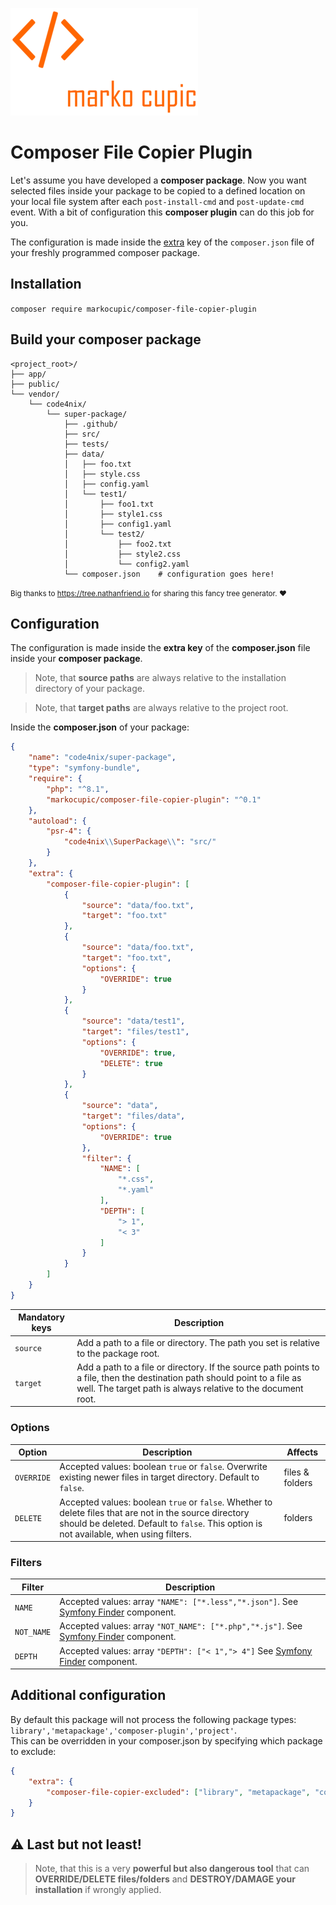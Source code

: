![Logo](https://github.com/markocupic/markocupic/blob/main/logo.png)

# Composer File Copier Plugin

Let's assume you have developed a **composer package**. Now you want selected files inside your package to be copied to a defined location on your local file system after each `post-install-cmd` and `post-update-cmd` event. With a bit of configuration this **composer plugin** can do this job for you.

The configuration is made inside the [extra](https://getcomposer.org/doc/04-schema.md#extra) key of the `composer.json` file of your freshly programmed composer package.

## Installation

`composer require markocupic/composer-file-copier-plugin`

## Build your composer package

```
<project_root>/
├── app/
├── public/
└── vendor/
    └── code4nix/
        └── super-package/
            ├── .github/
            ├── src/
            ├── tests/
            ├── data/
            │   ├── foo.txt
            │   ├── style.css
            │   ├── config.yaml
            │   └── test1/
            │       ├── foo1.txt
            │       ├── style1.css
            │       ├── config1.yaml
            │       └── test2/
            │           ├── foo2.txt
            │           ├── style2.css
            │           └── config2.yaml
            └── composer.json    # configuration goes here!

```
<small>Big thanks to https://tree.nathanfriend.io for sharing this fancy tree generator. :heart:</small>
<!--
Edit the tree with this link:
https://tree.nathanfriend.io/?s=(%27optiHs!(%27fancy!true~fullPath!false~trailingSlash!true~rootDot!false)~F(%27F%27%3Cproject_root%3E3app3public3vendor3*code4nix36super-package5.github5src5Es5data5*fooA*8B*790*E156foo1A681B671966G06E25Gfoo2AG82BG729G0composer.jsH66%23%207uratiH%20goes%20here%27%3AC*%27)~versiH!%271%27)*%20%200C663%2FC*5%2F0G*7cHfig8style9.yamlA.txt0B.css0C%5CnEtestFsource!G6*Hon%01HGFECBA9876530*
-->

## Configuration

The configuration is made inside the **extra key** of the **composer.json** file inside your **composer package**.

> Note, that **source paths** are always relative to the installation directory of your package.

> Note, that **target paths** are always relative to the project root.

Inside the **composer.json** of your package:

```json
{
    "name": "code4nix/super-package",
    "type": "symfony-bundle",
    "require": {
        "php": "^8.1",
        "markocupic/composer-file-copier-plugin": "^0.1"
    },
    "autoload": {
        "psr-4": {
            "code4nix\\SuperPackage\\": "src/"
        }
    },
    "extra": {
        "composer-file-copier-plugin": [
            {
                "source": "data/foo.txt",
                "target": "foo.txt"
            },
            {
                "source": "data/foo.txt",
                "target": "foo.txt",
                "options": {
                    "OVERRIDE": true
                }
            },
            {
                "source": "data/test1",
                "target": "files/test1",
                "options": {
                    "OVERRIDE": true,
                    "DELETE": true
                }
            },
            {
                "source": "data",
                "target": "files/data",
                "options": {
                    "OVERRIDE": true
                },
                "filter": {
                    "NAME": [
                        "*.css",
                        "*.yaml"
                    ],
                    "DEPTH": [
                        "> 1",
                        "< 3"
                    ]
                }
            }
        ]
    }
}


```

| Mandatory keys | Description                                                                                                                                                                                |
|----------------|--------------------------------------------------------------------------------------------------------------------------------------------------------------------------------------------|
| `source`       | Add a path to a file or directory. The path you set is relative to the package root.                                                                                                       |
| `target`       | Add a path to a file or directory. If the source path points to a file, then the destination path should point to a file as well. The target path is always relative to the document root. |

### Options

| Option     | Description                                                                                                                                                                                       | Affects         |
|------------|---------------------------------------------------------------------------------------------------------------------------------------------------------------------------------------------------|-----------------|
| `OVERRIDE` | Accepted values: boolean `true` or `false`. Overwrite existing newer files in target directory. Default to `false`.                                                                               | files & folders |
| `DELETE`   | Accepted values: boolean `true` or `false`. Whether to delete files that are not in the source directory should be deleted. Default to `false`. This option is not available, when using filters. | folders         |

### Filters

| Filter     | Description                                                                                                                                              |
|------------|----------------------------------------------------------------------------------------------------------------------------------------------------------|
| `NAME`     | Accepted values: array `"NAME": ["*.less","*.json"]`. See [Symfony Finder](https://symfony.com/doc/current/components/finder.html#file-name) component.  |
| `NOT_NAME` | Accepted values: array `"NOT_NAME": ["*.php","*.js"]`. See [Symfony Finder](https://symfony.com/doc/current/components/finder.html#file-name) component. |
| `DEPTH`    | Accepted values: array `"DEPTH": ["< 1","> 4"]` See [Symfony Finder](https://symfony.com/doc/current/components/finder.html#directory-depth) component.  |

## Additional configuration
By default this package will not process the following package types: `library','metapackage','composer-plugin','project'`.  
This can be overridden in your composer.json by specifying which package to exclude:
```json
{
    "extra": {
        "composer-file-copier-excluded": ["library", "metapackage", "composer-plugin"]
    }
}
```

## :warning: Last but not least!
> Note, that this is a very **powerful but also dangerous tool** that can **OVERRIDE/DELETE files/folders** and **DESTROY/DAMAGE your installation** if wrongly applied.
